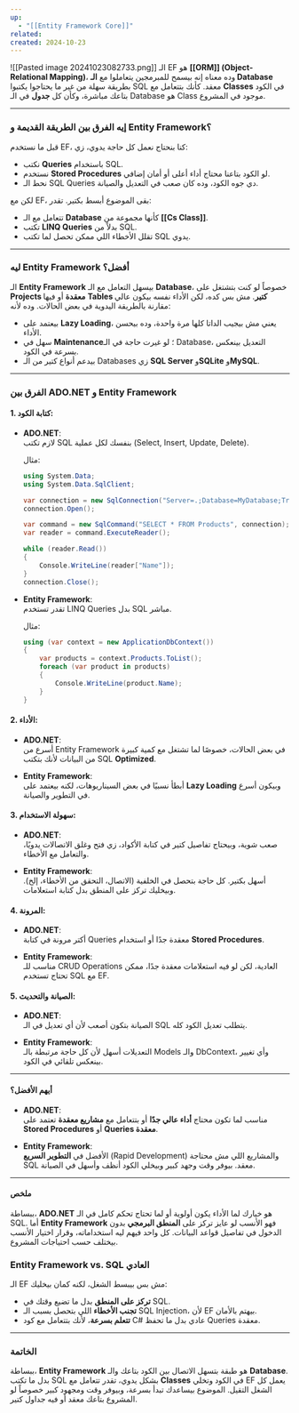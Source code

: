```yaml
---
up:
  - "[[Entity Framework Core]]"
related: 
created: 2024-10-23
---
```

![[Pasted image 20241023082733.png]]
الـ EF هو **[[ORM]] (Object-Relational Mapping)**، وده معناه إنه بيسمح للمبرمجين يتعاملوا مع **الـ Database** بطريقة سهلة من غير ما يحتاجوا يكتبوا SQL معقد. 
كأنك بتتعامل مع **Classes** في الكود بتاعك مباشرة، وكأن كل **جدول** في الـ Database هو Class موجود في المشروع.

---

### إيه الفرق بين الطريقة القديمة و Entity Framework؟  
قبل ما نستخدم EF، كنا بنحتاج نعمل كل حاجة يدوي، زي:

- نكتب **Queries** باستخدام SQL.
- نستخدم **Stored Procedures** لو الكود بتاعنا محتاج أداء أعلى أو أمان إضافي.
- نحط الـ SQL Queries دي جوه الكود، وده كان صعب في التعديل والصيانة.

لكن مع EF، بقى الموضوع أبسط بكتير. تقدر:

- تتعامل مع الـ **Database** كأنها مجموعة من **[[Cs Class]]**.
- تكتب **LINQ Queries** بدلاً من SQL.
- تقلل الأخطاء اللي ممكن تحصل لما تكتب SQL يدوي.

---

### ليه Entity Framework أفضل؟  
الـ **Entity Framework** بيسهل التعامل مع الـ **Database**، خصوصاً لو كنت بتشتغل على **Projects معقدة** أو فيها **Tables كتير**. 
مش بس كده، لكن الأداء نفسه بيكون عالي مقارنة بالطريقة اليدوية في بعض الحالات. وده لأنه:

- بيعتمد على **Lazy Loading**، يعني مش بيجيب الداتا كلها مرة واحدة، وده بيحسن الأداء.
- سهل في **Maintenance**؛ لو غيرت حاجة في الـ Database، التعديل بينعكس بسرعة في الكود.
- بيدعم أنواع كتير من الـ Databases زي **SQL Server** و**SQLite** و**MySQL**.

---
### الفرق بين **ADO.NET** و **Entity Framework**

#### 1. **كتابة الكود:**
- **ADO.NET**:  
  لازم تكتب SQL بنفسك لكل عملية (Select, Insert, Update, Delete).

  مثال:
  ```csharp
  using System.Data;
  using System.Data.SqlClient;

  var connection = new SqlConnection("Server=.;Database=MyDatabase;Trusted_Connection=True;");
  connection.Open();

  var command = new SqlCommand("SELECT * FROM Products", connection);
  var reader = command.ExecuteReader();

  while (reader.Read())
  {
      Console.WriteLine(reader["Name"]);
  }
  connection.Close();
  ```
  
- **Entity Framework**:  
  تقدر تستخدم LINQ Queries بدل SQL مباشر.

  مثال:
  ```csharp
  using (var context = new ApplicationDbContext())
  {
      var products = context.Products.ToList();
      foreach (var product in products)
      {
          Console.WriteLine(product.Name);
      }
  }
  ```

#### 2. **الأداء**:
- **ADO.NET**:  
  أسرع من Entity Framework في بعض الحالات، خصوصًا لما تشتغل مع كمية كبيرة من البيانات لأنك بتكتب SQL **Optimized**.

- **Entity Framework**:  
  أبطأ نسبيًا في بعض السيناريوهات، لكنه بيعتمد على **Lazy Loading** وبيكون أسرع في التطوير والصيانة.

#### 3. **سهولة الاستخدام**:
- **ADO.NET**:  
  صعب شوية، وبيحتاج تفاصيل كتير في كتابة الأكواد، زي فتح وغلق الاتصالات يدويًا، والتعامل مع الأخطاء.

- **Entity Framework**:  
  أسهل بكتير. كل حاجة بتحصل في الخلفية (الاتصال، التحقق من الأخطاء، إلخ). وبيخليك تركز على المنطق بدل كتابة استعلامات.

#### 4. **المرونة**:
- **ADO.NET**:  
  أكتر مرونة في كتابة Queries معقدة جدًا أو استخدام **Stored Procedures**.

- **Entity Framework**:  
  مناسب للـ CRUD Operations العادية، لكن لو فيه استعلامات معقدة جدًا، ممكن تحتاج تستخدم SQL مع EF.

#### 5. **الصيانة والتحديث**:
- **ADO.NET**:  
  الصيانة بتكون أصعب لأن أي تعديل في الـ SQL يتطلب تعديل الكود كله.

- **Entity Framework**:  
  التعديلات أسهل لأن كل حاجة مرتبطة بالـ Models والـ DbContext، وأي تغيير بينعكس تلقائي في الكود.

---

#### أيهم الأفضل؟
- **ADO.NET**:  
  مناسب لما تكون محتاج **أداء عالي جدًا** أو بتتعامل مع **مشاريع معقدة** تعتمد على **Stored Procedures** أو **Queries معقدة**.

- **Entity Framework**:  
  الأفضل في **التطوير السريع** (Rapid Development) والمشاريع اللي مش محتاجة SQL معقد. بيوفر وقت وجهد كبير وبيخلي الكود أنظف وأسهل في الصيانة.

---

#### ملخص  
ببساطة، **ADO.NET** هو خيارك لما الأداء يكون أولوية أو لما تحتاج تحكم كامل في الـ SQL. 
أما **Entity Framework** فهو الأنسب لو عايز تركز على **المنطق البرمجي** بدون الدخول في تفاصيل قواعد البيانات. 
كل واحد فيهم ليه استخداماته، وقرار اختيار الأنسب بيختلف حسب احتياجات المشروع.

### Entity Framework vs. SQL العادي  
الـ EF مش بس بيبسط الشغل، لكنه كمان بيخليك:

- **تركز على المنطق** بدل ما تضيع وقتك في SQL.
- **تجنب الأخطاء** اللي بتحصل بسبب الـ SQL Injection، لأن EF بيهتم بالأمان.
- **تتعلم بسرعة**، لأنك بتتعامل مع كود C# عادي بدل ما تحفظ Queries معقدة.

---

### الخاتمة  
ببساطة، **Entity Framework** هو طبقة بتسهل الاتصال بين الكود بتاعك والـ **Database**. بدل ما تكتب SQL بشكل يدوي، تقدر تتعامل مع **Classes** في الكود وتخلي EF يعمل كل الشغل التقيل. 
الموضوع بيساعدك تبدأ بسرعة، وبيوفر وقت ومجهود كبير خصوصاً لو المشروع بتاعك معقد أو فيه جداول كتير.

